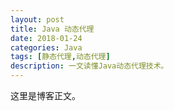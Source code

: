 ```yaml
---
layout: post
title: Java 动态代理
date: 2018-01-24
categories: Java
tags: [静态代理,动态代理]
description: 一文读懂Java动态代理技术。
---
```


这里是博客正文。
